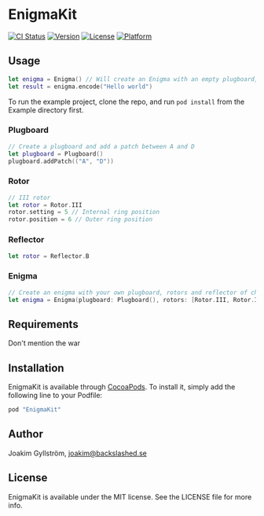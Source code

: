 # EnigmaKit

[![CI Status](http://img.shields.io/travis/mikaoj/EnigmaKit.svg?style=flat)](https://travis-ci.org/mikaoj/EnigmaKit)
[![Version](https://img.shields.io/cocoapods/v/EnigmaKit.svg?style=flat)](http://cocoapods.org/pods/EnigmaKit)
[![License](https://img.shields.io/cocoapods/l/EnigmaKit.svg?style=flat)](http://cocoapods.org/pods/EnigmaKit)
[![Platform](https://img.shields.io/cocoapods/p/EnigmaKit.svg?style=flat)](http://cocoapods.org/pods/EnigmaKit)

## Usage
```swift
let enigma = Enigma() // Will create an Enigma with an empty plugboard, rotors I, II, III and reflector B (wide).
let result = enigma.encode("Hello world")
```

To run the example project, clone the repo, and run `pod install` from the Example directory first.

### Plugboard
```swift
// Create a plugboard and add a patch between A and D
let plugboard = Plugboard()
plugboard.addPatch(("A", "D"))
```
### Rotor
```swift
// III rotor
let rotor = Rotor.III
rotor.setting = 5 // Internal ring position
rotor.position = 6 // Outer ring position
```
### Reflector
```swift
let rotor = Reflector.B
```
### Enigma
```swift
// Create an enigma with your own plugboard, rotors and reflector of choice
let enigma = Enigma(plugboard: Plugboard(), rotors: [Rotor.III, Rotor.IV, Rotor.II], reflector: Reflector.C)
```

## Requirements
Don't mention the war

## Installation

EnigmaKit is available through [CocoaPods](http://cocoapods.org). To install
it, simply add the following line to your Podfile:

```ruby
pod "EnigmaKit"
```

## Author

Joakim Gyllström, joakim@backslashed.se

## License

EnigmaKit is available under the MIT license. See the LICENSE file for more info.
